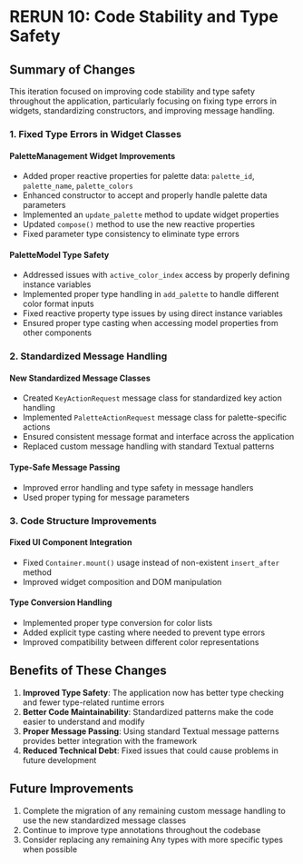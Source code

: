 # RERUN 10: Code Stability and Type Safety

## Summary of Changes

This iteration focused on improving code stability and type safety throughout the application, particularly focusing on fixing type errors in widgets, standardizing constructors, and improving message handling.

### 1. Fixed Type Errors in Widget Classes

#### PaletteManagement Widget Improvements
- Added proper reactive properties for palette data: `palette_id`, `palette_name`, `palette_colors`
- Enhanced constructor to accept and properly handle palette data parameters
- Implemented an `update_palette` method to update widget properties
- Updated `compose()` method to use the new reactive properties
- Fixed parameter type consistency to eliminate type errors

#### PaletteModel Type Safety
- Addressed issues with `active_color_index` access by properly defining instance variables
- Implemented proper type handling in `add_palette` to handle different color format inputs
- Fixed reactive property type issues by using direct instance variables
- Ensured proper type casting when accessing model properties from other components

### 2. Standardized Message Handling

#### New Standardized Message Classes
- Created `KeyActionRequest` message class for standardized key action handling
- Implemented `PaletteActionRequest` message class for palette-specific actions
- Ensured consistent message format and interface across the application
- Replaced custom message handling with standard Textual patterns

#### Type-Safe Message Passing
- Improved error handling and type safety in message handlers
- Used proper typing for message parameters

### 3. Code Structure Improvements

#### Fixed UI Component Integration
- Fixed `Container.mount()` usage instead of non-existent `insert_after` method
- Improved widget composition and DOM manipulation

#### Type Conversion Handling
- Implemented proper type conversion for color lists
- Added explicit type casting where needed to prevent type errors
- Improved compatibility between different color representations

## Benefits of These Changes

1. **Improved Type Safety**: The application now has better type checking and fewer type-related runtime errors
2. **Better Code Maintainability**: Standardized patterns make the code easier to understand and modify
3. **Proper Message Passing**: Using standard Textual message patterns provides better integration with the framework
4. **Reduced Technical Debt**: Fixed issues that could cause problems in future development

## Future Improvements

1. Complete the migration of any remaining custom message handling to use the new standardized message classes
2. Continue to improve type annotations throughout the codebase
3. Consider replacing any remaining Any types with more specific types when possible 
